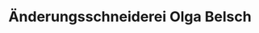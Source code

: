 ---
title: "Änderungsschneiderei Olga Belsch"
url: /essen/aenderungsschneiderei-olga-belsch/
shop: Schneiderei
---